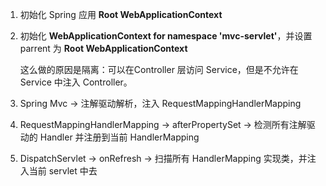 1. 初始化 Spring 应用 **Root WebApplicationContext**

2. 初始化  **WebApplicationContext for namespace 'mvc-servlet'**，并设置 parrent 为 **Root WebApplicationContext**

   这么做的原因是隔离：可以在Controller 层访问 Service，但是不允许在 Service 中注入 Controller。

3. Spring Mvc -> <mvc annotation-driven> 注解驱动解析，注入 RequestMappingHandlerMapping

4. RequestMappingHandlerMapping -> afterPropertySet -> 检测所有注解驱动的 Handler 并注册到当前 HandlerMapping

5. DispatchServlet -> onRefresh -> 扫描所有 HandlerMapping 实现类，并注入当前 servlet 中去

